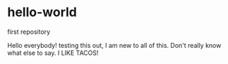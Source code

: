 # hello-world
first repository

Hello everybody!
testing this out, I am new to all of this.
Don't really know what else to say.
I LIKE TACOS!
